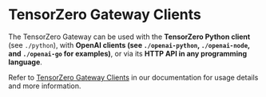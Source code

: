 # TensorZero Gateway Clients

The TensorZero Gateway can be used with the **TensorZero Python client** (see `./python`), with **OpenAI clients (see `./openai-python`, `./openai-node`, and `./openai-go` for examples)**, or via its **HTTP API in any programming language**.

Refer to [TensorZero Gateway Clients](https://www.tensorzero.com/docs/gateway/clients) in our documentation for usage details and more information.
